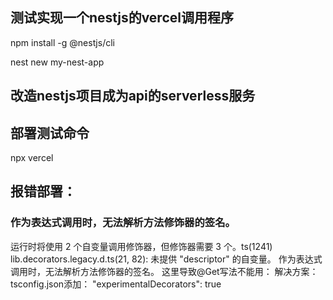 ## 测试实现一个nestjs的vercel调用程序

npm install -g @nestjs/cli

nest new my-nest-app

## 改造nestjs项目成为api的serverless服务

## 部署测试命令

npx vercel

## 报错部署：

### 作为表达式调用时，无法解析方法修饰器的签名。

运行时将使用 2 个自变量调用修饰器，但修饰器需要 3 个。ts(1241)
lib.decorators.legacy.d.ts(21, 82): 未提供 "descriptor" 的自变量。
作为表达式调用时，无法解析方法修饰器的签名。
这里导致@Get写法不能用：
解决方案：
tsconfig.json添加：
"experimentalDecorators": true
